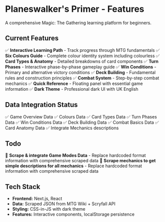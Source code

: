 # Planeswalker's Primer - Features

A comprehensive Magic: The Gathering learning platform for beginners.

## Current Features

✅ **Interactive Learning Path** - Track progress through MTG fundamentals
✅ **Six Colours Guide** - Complete colour identity system including colourless
✅ **Card Types & Anatomy** - Detailed breakdowns of card components
✅ **Turn Phases** - Interactive phase-by-phase gameplay guide
✅ **Win Conditions** - Primary and alternative victory conditions
✅ **Deck Building** - Fundamental rules and construction principles
✅ **Combat System** - Step-by-step combat mechanics
✅ **Quick Reference** - Floating panel with essential game information
✅ **Dark Theme** - Professional dark UI with UK English

## Data Integration Status

✅ Game Overview Data
✅ Colours Data
✅ Card Types Data
✅ Turn Phases Data
✅ Win Conditions Data
✅ Deck Building Data
✅ Combat Basics Data
✅ Card Anatomy Data
✅ Integrate Mechanics descriptions

## Todo

🔲 **Scrape & integrate Game Modes Data** - Replace hardcoded format information with comprehensive scraped data
🔲 **Scrape mechanics to get simple descriptions for all mechanics** - Replace hardcoded format information with comprehensive scraped data

## Tech Stack

- **Frontend:** Next.js, React
- **Data:** Scraped JSON from MTG Wiki + Scryfall API
- **Styling:** CSS-in-JS with dark theme
- **Features:** Interactive components, localStorage persistence
